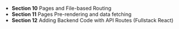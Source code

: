 - **Section 10** Pages and File-based Routing
- **Section 11** Pages Pre-rendering and data fetching
- **Section 12** Adding Backend Code with API Routes (Fullstack React)
